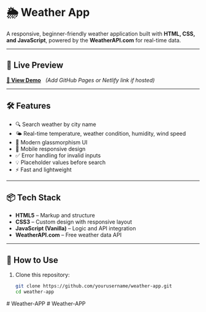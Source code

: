 # 🌦️ Weather App

A responsive, beginner-friendly weather application built with **HTML, CSS, and JavaScript**, powered by the **WeatherAPI.com** for real-time data.

---

## 🚀 Live Preview
**[🔗 View Demo](#)** &nbsp; *(Add GitHub Pages or Netlify link if hosted)*

---

## 🛠️ Features
- 🔍 Search weather by city name
- 🌤️ Real-time temperature, weather condition, humidity, wind speed
- 🧊 Modern glassmorphism UI
- 📱 Mobile responsive design
- ✅ Error handling for invalid inputs
- 💡 Placeholder values before search
- ⚡ Fast and lightweight

---

## 📦 Tech Stack
- **HTML5** – Markup and structure
- **CSS3** – Custom design with responsive layout
- **JavaScript (Vanilla)** – Logic and API integration
- **WeatherAPI.com** – Free weather data API

---

## 🔑 How to Use
1. Clone this repository:
   ```bash
   git clone https://github.com/yourusername/weather-app.git
   cd weather-app
#   W e a t h e r - A P P  
 #   W e a t h e r - A P P  
 